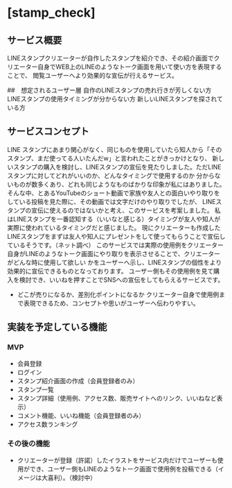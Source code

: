 # [stamp_check]

## サービス概要
LINEスタンプクリエーターが自作したスタンプを紹介でき、その紹介画面でクリエーター自身でWEB上のLINEのようなトーク画面を用いて使い方を表現することで、
閲覧ユーザーへより効果的な宣伝が行えるサービス。

##　想定されるユーザー層
自作のLINEスタンプの売れ行きが芳しくない方
LINEスタンプの使用タイミングが分からない方
新しいLINEスタンプを探されている方


## サービスコンセプト
LINE スタンプにあまり関心がなく、同じものを使用していたら知人から「そのスタンプ、まだ使ってる人いたんだw」と言われたことがきっかけとなり、
新しいスタンプの購入を検討し、LINEスタンプの宣伝を見たりしました。ただLINEスタンプに対してどれがいいのか、どんなタイミングで使用するのか
分からないものが数多くあり、どれも同じようなものばかりな印象が私にはありました。
そんな中、とあるYouTubeのショート動画で家族や友人との面白いやり取りをしている投稿を見た際に、その動画では文字だけのやり取りでしたが、
LINEスタンプの宣伝に使えるのではないかと考え、このサービスを考案しました。
私はLINEスタンプを一番認知する（いいなと感じる）タイミングが友人や知人が実際に使われているタイミングだと感じました。
現にクリエーターも作成したLINEスタンプをまずは友人や知人にプレゼントをして使ってもらうことで宣伝しているそうです。（ネット調べ）
このサービスでは実際の使用例をクリエーター自身がLINEのようなトーク画面にやり取りを表示させることで、クリエーターがどんな時に使用して欲しい
かをユーザーへ示し、LINEスタンプの個性をより効果的に宣伝できるものとなっております。
ユーザー側もその使用例を見て購入を検討でき、いいねを押すことでSNSへの宣伝をしてもらえるサービスです。


* どこが売りになるか、差別化ポイントになるか
クリエーター自身で使用例まで表現できるため、コンセプトや思いがユーザーへ伝わりやすい。

## 実装を予定している機能
### MVP
* 会員登録
* ログイン
* スタンプ紹介画面の作成（会員登録者のみ）
* スタンプ一覧
* スタンプ詳細（使用例、アクセス数、販売サイトへのリンク、いいねなど表示）
* コメント機能、いいね機能（会員登録者のみ）
* アクセス数ランキング


### その後の機能
* クリエーターが登録（許諾）したイラストをサービス内だけでユーザーも使用ができ、ユーザー側もLINEのようなトーク画面で使用例を投稿できる（イメージは大喜利）。（検討中）